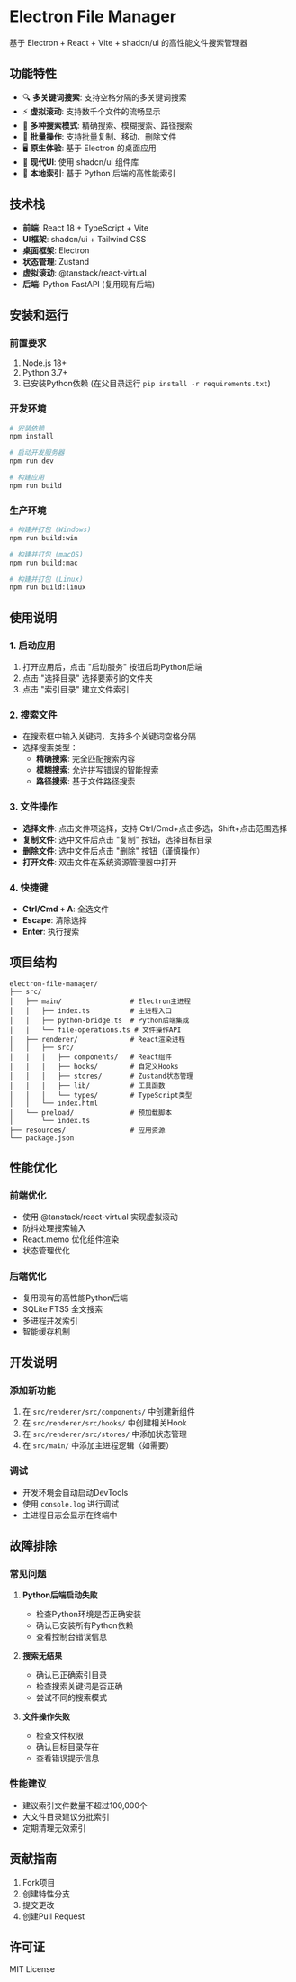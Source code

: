 # Electron File Manager

基于 Electron + React + Vite + shadcn/ui 的高性能文件搜索管理器

## 功能特性

- 🔍 **多关键词搜索**: 支持空格分隔的多关键词搜索
- ⚡ **虚拟滚动**: 支持数千个文件的流畅显示
- 🎯 **多种搜索模式**: 精确搜索、模糊搜索、路径搜索
- 📁 **批量操作**: 支持批量复制、移动、删除文件
- 🖥️ **原生体验**: 基于 Electron 的桌面应用
- 🎨 **现代UI**: 使用 shadcn/ui 组件库
- 🔧 **本地索引**: 基于 Python 后端的高性能索引

## 技术栈

- **前端**: React 18 + TypeScript + Vite
- **UI框架**: shadcn/ui + Tailwind CSS
- **桌面框架**: Electron
- **状态管理**: Zustand
- **虚拟滚动**: @tanstack/react-virtual
- **后端**: Python FastAPI (复用现有后端)

## 安装和运行

### 前置要求

1. Node.js 18+ 
2. Python 3.7+
3. 已安装Python依赖 (在父目录运行 `pip install -r requirements.txt`)

### 开发环境

```bash
# 安装依赖
npm install

# 启动开发服务器
npm run dev

# 构建应用
npm run build
```

### 生产环境

```bash
# 构建并打包 (Windows)
npm run build:win

# 构建并打包 (macOS)
npm run build:mac

# 构建并打包 (Linux)
npm run build:linux
```

## 使用说明

### 1. 启动应用

1. 打开应用后，点击 "启动服务" 按钮启动Python后端
2. 点击 "选择目录" 选择要索引的文件夹
3. 点击 "索引目录" 建立文件索引

### 2. 搜索文件

- 在搜索框中输入关键词，支持多个关键词空格分隔
- 选择搜索类型：
  - **精确搜索**: 完全匹配搜索内容
  - **模糊搜索**: 允许拼写错误的智能搜索
  - **路径搜索**: 基于文件路径搜索

### 3. 文件操作

- **选择文件**: 点击文件项选择，支持 Ctrl/Cmd+点击多选，Shift+点击范围选择
- **复制文件**: 选中文件后点击 "复制" 按钮，选择目标目录
- **删除文件**: 选中文件后点击 "删除" 按钮（谨慎操作）
- **打开文件**: 双击文件在系统资源管理器中打开

### 4. 快捷键

- **Ctrl/Cmd + A**: 全选文件
- **Escape**: 清除选择
- **Enter**: 执行搜索

## 项目结构

```
electron-file-manager/
├── src/
│   ├── main/                 # Electron主进程
│   │   ├── index.ts          # 主进程入口
│   │   ├── python-bridge.ts  # Python后端集成
│   │   └── file-operations.ts # 文件操作API
│   ├── renderer/             # React渲染进程
│   │   ├── src/
│   │   │   ├── components/   # React组件
│   │   │   ├── hooks/        # 自定义Hooks
│   │   │   ├── stores/       # Zustand状态管理
│   │   │   ├── lib/          # 工具函数
│   │   │   └── types/        # TypeScript类型
│   │   └── index.html
│   └── preload/              # 预加载脚本
│       └── index.ts
├── resources/                # 应用资源
└── package.json
```

## 性能优化

### 前端优化
- 使用 @tanstack/react-virtual 实现虚拟滚动
- 防抖处理搜索输入
- React.memo 优化组件渲染
- 状态管理优化

### 后端优化
- 复用现有的高性能Python后端
- SQLite FTS5 全文搜索
- 多进程并发索引
- 智能缓存机制

## 开发说明

### 添加新功能

1. 在 `src/renderer/src/components/` 中创建新组件
2. 在 `src/renderer/src/hooks/` 中创建相关Hook
3. 在 `src/renderer/src/stores/` 中添加状态管理
4. 在 `src/main/` 中添加主进程逻辑（如需要）

### 调试

- 开发环境会自动启动DevTools
- 使用 `console.log` 进行调试
- 主进程日志会显示在终端中

## 故障排除

### 常见问题

1. **Python后端启动失败**
   - 检查Python环境是否正确安装
   - 确认已安装所有Python依赖
   - 查看控制台错误信息

2. **搜索无结果**
   - 确认已正确索引目录
   - 检查搜索关键词是否正确
   - 尝试不同的搜索模式

3. **文件操作失败**
   - 检查文件权限
   - 确认目标目录存在
   - 查看错误提示信息

### 性能建议

- 建议索引文件数量不超过100,000个
- 大文件目录建议分批索引
- 定期清理无效索引

## 贡献指南

1. Fork项目
2. 创建特性分支
3. 提交更改
4. 创建Pull Request

## 许可证

MIT License